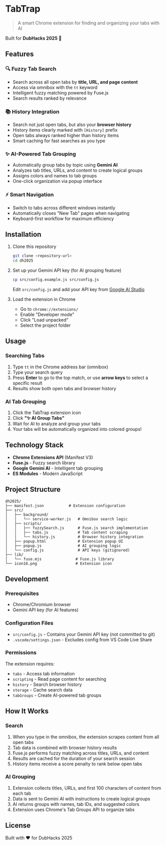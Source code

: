 # TabTrap

> A smart Chrome extension for finding and organizing your tabs with AI

Built for **DubHacks 2025** 🎉

## Features

### 🔍 Fuzzy Tab Search
- Search across all open tabs by **title, URL, and page content**
- Access via omnibox with the `tt` keyword
- Intelligent fuzzy matching powered by Fuse.js
- Search results ranked by relevance

### 📚 History Integration
- Search not just open tabs, but also your **browser history**
- History items clearly marked with `[History]` prefix
- Open tabs always ranked higher than history items
- Smart caching for fast searches as you type

### ✨ AI-Powered Tab Grouping
- Automatically group tabs by topic using **Gemini AI**
- Analyzes tab titles, URLs, and content to create logical groups
- Assigns colors and names to tab groups
- One-click organization via popup interface

### ⚡ Smart Navigation
- Switch to tabs across different windows instantly
- Automatically closes "New Tab" pages when navigating
- Keyboard-first workflow for maximum efficiency

## Installation

1. Clone this repository
   ```bash
   git clone <repository-url>
   cd dh2025
   ```

2. Set up your Gemini API key (for AI grouping feature)
   ```bash
   cp src/config.example.js src/config.js
   ```
   Edit `src/config.js` and add your API key from [Google AI Studio](https://makersuite.google.com/app/apikey)

3. Load the extension in Chrome
   - Go to `chrome://extensions/`
   - Enable "Developer mode"
   - Click "Load unpacked"
   - Select the project folder

## Usage

### Searching Tabs
1. Type `tt` in the Chrome address bar (omnibox)
2. Type your search query
3. Press **Enter** to go to the top match, or use **arrow keys** to select a specific result
4. Results show both open tabs and browser history

### AI Tab Grouping
1. Click the TabTrap extension icon
2. Click **"✨ AI Group Tabs"**
3. Wait for AI to analyze and group your tabs
4. Your tabs will be automatically organized into colored groups!

## Technology Stack

- **Chrome Extensions API** (Manifest V3)
- **Fuse.js** - Fuzzy search library
- **Google Gemini AI** - Intelligent tab grouping
- **ES Modules** - Modern JavaScript

## Project Structure

```
dh2025/
├── manifest.json           # Extension configuration
├── src/
│   ├── background/
│   │   └── service-worker.js   # Omnibox search logic
│   ├── scripts/
│   │   ├── fuzzySearch.js      # Fuse.js search implementation
│   │   ├── tabs.js             # Tab content scraping
│   │   └── history.js          # Browser history integration
│   ├── popup.html              # Extension popup UI
│   ├── popup.js                # AI grouping logic
│   └── config.js               # API keys (gitignored)
├── lib/
│   └── fuse.mjs               # Fuse.js library
└── icon16.png                 # Extension icon
```

## Development

### Prerequisites
- Chrome/Chromium browser
- Gemini API key (for AI features)

### Configuration Files
- `src/config.js` - Contains your Gemini API key (not committed to git)
- `.vscode/settings.json` - Excludes config from VS Code Live Share

### Permissions
The extension requires:
- `tabs` - Access tab information
- `scripting` - Read page content for searching
- `history` - Search browser history
- `storage` - Cache search data
- `tabGroups` - Create AI-powered tab groups

## How It Works

### Search
1. When you type in the omnibox, the extension scrapes content from all open tabs
2. Tab data is combined with browser history results
3. Fuse.js performs fuzzy matching across titles, URLs, and content
4. Results are cached for the duration of your search session
5. History items receive a score penalty to rank below open tabs

### AI Grouping
1. Extension collects titles, URLs, and first 100 characters of content from each tab
2. Data is sent to Gemini AI with instructions to create logical groups
3. AI returns groups with names, tab IDs, and suggested colors
4. Extension uses Chrome's Tab Groups API to organize tabs

## License

Built with ❤️ for DubHacks 2025
